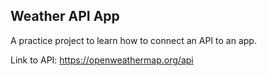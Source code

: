 ## Weather API App

A practice project to learn how to connect an API to an app.

Link to API: https://openweathermap.org/api
